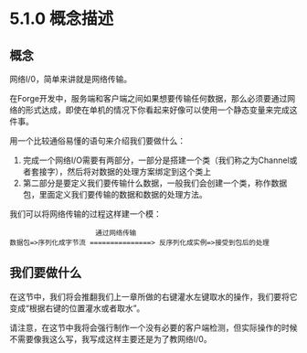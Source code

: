# 5.1.0 概念描述

## 概念

网络I/0，简单来讲就是网络传输。

在Forge开发中，服务端和客户端之间如果想要传输任何数据，那么必须要通过网络的形式达成，即使在单机的情况下你看起来好像可以使用一个静态变量来完成这件事。

用一个比较通俗易懂的语句来介绍我们要做什么：
1. 完成一个网络I/O需要有两部分，一部分是搭建一个类（我们称之为Channel或者套接字），然后将对数据的处理方案绑定到这个类上
2. 第二部分是要定义我们要传输什么数据，一般我们会创建一个类，称作数据包，里面定义我们要传输的数据和数据的处理方法。

我们可以将网络传输的过程这样建一个模：

```
                     通过网络传输
数据包=>序列化成字节流 ===============> 反序列化成实例=>接受到包后的处理
```

## 我们要做什么

在这节中，我们将会推翻我们上一章所做的右键灌水左键取水的操作，我们要将它变成“根据右键的位置灌水或者取水”。

请注意，在这节中我将会强行制作一个没有必要的客户端检测，但实际操作的时候不需要像我这么写，我写成这样主要还是为了教网络I/0。